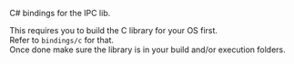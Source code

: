 C# bindings for the IPC lib.

This requires you to build the C library for your OS first.  
Refer to `bindings/c` for that.  
Once done make sure the library is in your build and/or execution folders.
